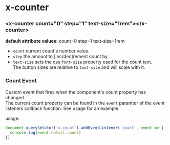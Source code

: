 # x-counter

### \<x-counter count="0" step="1" text-size="1rem"\>\<\/x-counter\>
**default attribute values:** count=0 step=1 text-size=1rem
- `count` current count's number value.
- `step` the amount to [inc/dec]rement count by.
- `text-size` sets the css `font-size` property used for the count text.<br>
The button sizes are relative to `text-size` and will scale with it.


### Count Event
Custom event that fires when the component's count property has changed.<br>
The current count property can be found in the `event` paramter of the event <br>
listeners callback function. See usage for an example.

usage:
```javascript
document.querySelctor('x-count').addEventListener('count', event => {
  console.log(event.detail.count)
})
```
